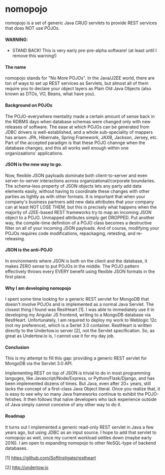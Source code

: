 # nomopojo
nomopojo is a set of generic Java CRUD servlets to provide REST services that does NOT use POJOs.

#### WARNING: 

 * STAND BACK!  This is very early pre-pre-alpha software! (at least until I remove this warning!)

#### The name
nomopojo stands for "No More POJOs".  In the Java/J2EE world, there are ton of ways
to set up REST services as Servlets, but almost all of them require you to declare your
object layers as Plain Old Java Objects (also known as DTOs, VO, Beans, what have you).

#### Background on POJOs
The POJO-everywhere mentality made a certain amount of sense back in the RDBMS days when database
schemas were changed only with new releases of software.  The ease at which POJOs can be generated from
JDBC drivers is well-established, and a whole sub-speciality of mappers has arisen: JPA, Hibernate,
Spring Framework, JAXB, Jackson, Jersey, etc.  Part of the accepted paradigm is that these POJO channge
when the database changes, and this all works well enough within one organizaations' applications.

#### JSON is the new way to go.
Now, flexible JSON payloads dominate both client-to-server and even server-to-server interactions
across organizational/corporate boundaries.  The schema-less property of JSON objects lets any
party add data elements easily, without having to coordinate these changes with other parties as
tightly as with other formats.   It is important that when your company's business partners add
new data attributes that your company can at least NOT LOSE THEM, but this is precisely what
happens when the majority of J2EE-based REST frameworks try to map an incoming JSON object to a POJO.
Unmapped attributes simply get DROPPED.  Put another way, the compile-time definition of a POJO
class becomes a destructive filter on all of your incoming JSON payloads.  And of course, modifying
your POJOs requires code modifications, repackaging, retesting, and re-releasing.  

#### JSON is the anti-POJO
In environments where JSON is both on the client and the database, it makes ZERO sense to put POJOs in the middle.
The POJO pattern effectively throws every EVERY benefit using flexible JSON formats in the first place.

#### Why I am developing nomopojo
I spent some time looking for a generic REST servlet for MongoDB that doesn't involve POJOs and is
implemented as a normal Java Servlet.  The closest thing I found was RestHeart [1].  I was able to immediately use it in developing my Angular JS frontend, writing to a MongoDB database via RestHeart.  Unfortunately, I am required 
to deploy my work to Weblogic 12c (not my preference), which is a Serlet 3.0 container. RestHeart 
is written directly to the Undertow.io server [2], not the Servlet specification.  So, as great as 
Undertow.io is, I cannot use it for my day job.

#### Conclusion
This is my attempt to fill this gap: providing a generic REST servlet for MongoDB via the Servlet 3.0 API.

Implementing REST on top of JSON is trivial to do in most programming languges, like Javascript/Node/Express, 
or Python/Flask/Django, and has been implemented dozens of times.  But Java, even after 20+ years, still 
lacks the concept of a first-class Java Object literal.   Once you realize that, it is easy to see why so 
many Java frameworks continue to exhibit the POJO-fetishes.  It then follows that naîve developers who lack 
experience outside of Java simply cannot conceive of any other way to do it.  

#### Roadmap
It turns out I implemented a generic read-only REST servlet in Java a few years ago, but using JDBC as an 
input source.  I hope to add that servlet to nomopojo as well, once my current workload settles down 
(maybe early 2016).  I am open to expanding nomopojo to other NoSQL-type of backend databases.

[1] https://github.com/SoftInstigate/restheart

[2] http://undertow.io
